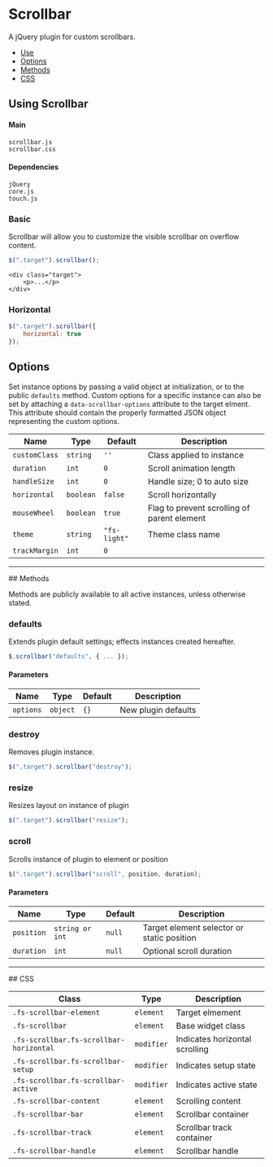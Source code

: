 # Scrollbar

A jQuery plugin for custom scrollbars.

<!-- HEADER END -->

<!-- NAV START -->

* [Use](#use)
* [Options](#options)
* [Methods](#methods)
* [CSS](#css)

<!-- NAV END -->

<!-- DEMO BUTTON -->

## <a name="use"></a> Using Scrollbar


#### Main

```markup
scrollbar.js
scrollbar.css
```


#### Dependencies

```markup
jQuery
core.js
touch.js
```

### Basic

Scrollbar will allow you to customize the visible scrollbar on overflow content.

```javascript
$(".target").scrollbar();
```

```markup
<div class="target">
	<p>...</p>
</div>
```

### Horizontal

```javascript
$(".target").scrollbar({
	horizontal: true
});
```


## <a name="options"></a> Options

Set instance options by passing a valid object at initialization, or to the public `defaults` method. Custom options for a specific instance can also be set by attaching a `data-scrollbar-options` attribute to the target elment. This attribute should contain the properly formatted JSON object representing the custom options.

| Name | Type | Default | Description |
| --- | --- | --- | --- |
| `customClass` | `string` | `''` | Class applied to instance |
| `duration` | `int` | `0` | Scroll animation length |
| `handleSize` | `int` | `0` | Handle size; 0 to auto size |
| `horizontal` | `boolean` | `false` | Scroll horizontally |
| `mouseWheel` | `boolean` | `true` | Flag to prevent scrolling of parent element |
| `theme` | `string` | `"fs-light"` | Theme class name |
| `trackMargin` | `int` | `0` | &nbsp; |

<hr>
## <a name="methods"></a> Methods

Methods are publicly available to all active instances, unless otherwise stated.

### defaults

Extends plugin default settings; effects instances created hereafter.

```javascript
$.scrollbar("defaults", { ... });
```

#### Parameters

| Name | Type | Default | Description |
| --- | --- | --- | --- |
| `options` | `object` | `{}` | New plugin defaults |

### destroy

Removes plugin instance.

```javascript
$(".target").scrollbar("destroy");
```

### resize

Resizes layout on instance of plugin

```javascript
$(".target").scrollbar("resize");
```

### scroll

Scrolls instance of plugin to element or position

```javascript
$(".target").scrollbar("scroll", position, duration);
```

#### Parameters

| Name | Type | Default | Description |
| --- | --- | --- | --- |
| `position` | `string or int` | `null` | Target element selector or static position |
| `duration` | `int` | `null` | Optional scroll duration |

<hr>
## <a name="css"></a> CSS

| Class | Type | Description |
| --- | --- | --- |
| `.fs-scrollbar-element` | `element` | Target elmement |
| `.fs-scrollbar` | `element` | Base widget class |
| `.fs-scrollbar.fs-scrollbar-horizontal` | `modifier` | Indicates horizontal scrolling |
| `.fs-scrollbar.fs-scrollbar-setup` | `modifier` | Indicates setup state |
| `.fs-scrollbar.fs-scrollbar-active` | `modifier` | Indicates active state |
| `.fs-scrollbar-content` | `element` | Scrolling content |
| `.fs-scrollbar-bar` | `element` | Scrollbar container |
| `.fs-scrollbar-track` | `element` | Scrollbar track container |
| `.fs-scrollbar-handle` | `element` | Scrollbar handle |

